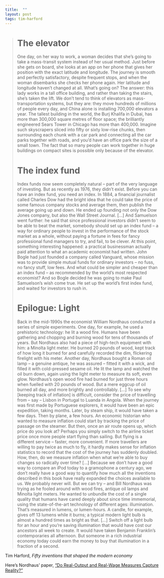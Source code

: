```yaml
---
title:  ""
layout: post
tags: tim-harford
---
```

> # The elevator
> 
>  One day, on her way to work, a woman decides that she’s going to take a mass-transit system instead of her usual method. Just before she gets on board, she looks at an app on her phone that gives her position with the exact latitude and longitude. The journey is smooth and perfectly satisfactory, despite frequent stops, and when the woman disembarks she checks her phone again. Her latitude and longitude haven’t changed at all. What’s going on? The answer: this lady works in a tall office building, and rather than taking the stairs, she’s taken the lift. We don’t tend to think of elevators as mass-transportation systems, but they are: they move hundreds of millions of people every day, and China alone is installing 700,000 elevators a year. The tallest building in the world, the Burj Khalifa in Dubai, has more than 300,000 square metres of floor space; the brilliantly engineered Sears Tower in Chicago has more than 400,000. Imagine such skyscrapers sliced into fifty or sixty low-rise chunks, then surrounding each chunk with a car park and connecting all the car parks together with roads, and you’d have an office park the size of a small town. The fact that so many people can work together in huge buildings on compact sites is possible only because of the elevator.
>  
> # The index fund
>  Index funds now seem completely natural – part of the very language of investing. But as recently as 1976, they didn’t exist. Before you can have an index fund, you need an index. In 1884, a financial journalist called Charles Dow had the bright idea that he could take the price of some famous company stocks and average them, then publish the average going up and down. He ended up founding not only the Dow Jones company, but also the Wall Street Journal. […]
>  And Samuelson went further: he said that since professional investors didn’t seem to be able to beat the market, somebody should set up an index fund – a way for ordinary people to invest in the performance of the stock market as a whole, without paying a fortune in fees for fancy professional fund managers to try, and fail, to be clever. At this point, something interesting happened: a practical businessman actually paid attention to what an academic economist had written. John Bogle had just founded a company called Vanguard, whose mission was to provide simple mutual funds for ordinary investors – no fuss, no fancy stuff, low fees. And what could be simpler and cheaper than an index fund – as recommended by the world’s most respected economist? And so Bogle decided he was going to make Paul Samuelson’s wish come true. He set up the world’s first index fund, and waited for investors to rush in.
>  
> # Epilogue: Light
>  Back in the mid-1990s the economist William Nordhaus conducted a series of simple experiments. One day, for example, he used a prehistoric technology: he lit a wood fire. Humans have been gathering and chopping and burning wood for tens of thousands of years. But Nordhaus also had a piece of high-tech equipment with him: a Minolta light meter. He burned 20 pounds of wood, kept track of how long it burned for and carefully recorded the dim, flickering firelight with his meter. Another day, Nordhaus bought a Roman oil lamp – a genuine antique, he was assured – fitted it with a wick, and filled it with cold-pressed sesame oil. He lit the lamp and watched the oil burn down, again using the light meter to measure its soft, even glow. Nordhaus’s open wood fire had burned for just three hours when fuelled with 20 pounds of wood. But a mere eggcup of oil burned all day, and more brightly and controllably. […]
>  To see why [keeping track of inflation] is difficult, consider the price of travelling from – say – Lisbon in Portugal to Luanda in Angola. When the journey was first made by Portuguese explorers, it would have been an epic expedition, taking months. Later, by steam ship, it would have taken a few days. Then by plane, a few hours. An economic historian who wanted to measure inflation could start by tracking the price of passage on the steamer. But then, once an air route opens up, which price do you look at? Perhaps you simply switch to the airline ticket price once more people start flying than sailing. But flying is a different service – faster, more convenient. If more travellers are willing to pay twice as much to fly, it hardly makes sense for inflation statistics to record that the cost of the journey has suddenly doubled. How, then, do we measure inflation when what we’re able to buy changes so radically over time? […]
>  Because we don’t have a good way to compare an iPod today to a gramophone a century ago, we don’t really have a good way to quantify how much all the inventions described in this book have really expanded the choices available to us. We probably never will. But we can try – and Bill Nordhaus was trying as he fooled around with wood fires, antique oil lamps and Minolta light meters. He wanted to unbundle the cost of a single quality that humans have cared deeply about since time immemorial, using the state-of-the-art technology of different ages: illumination. That’s measured in lumens, or lumen-hours. A candle, for example, gives off 13 lumens while it burns; a typical modern light bulb is almost a hundred times as bright as that. […]
>  Switch off a light bulb for an hour and you’re saving illumination that would have cost our ancestors all week to create. It would have taken Benjamin Franklin’s contemporaries all afternoon. But someone in a rich industrial economy today could earn the money to buy that illumination in a fraction of a second.

Tim Harford, _Fifty inventions that shaped the modern economy_

Here’s Nordhaus’ paper, [“Do Real-Output and Real-Wage Measures Capture Reality?”](http://www.nber.org/chapters/c6064.pdf)
